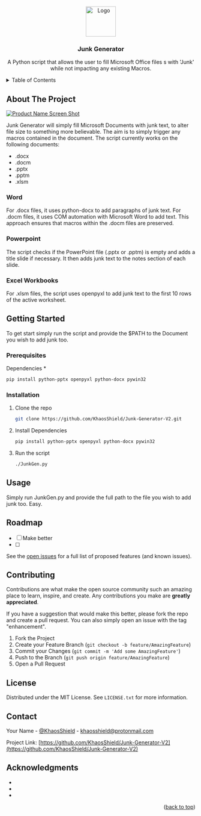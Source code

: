 <!-- Improved compatibility of back to top link: See: https://github.com/othneildrew/Best-README-Template/pull/73 -->
<a name="readme-top"></a>
<!--
*** Thanks for checking out the Best-README-Template. If you have a suggestion
*** that would make this better, please fork the repo and create a pull request
*** or simply open an issue with the tag "enhancement".
*** Don't forget to give the project a star!
*** Thanks again! Now go create something AMAZING! :D
-->


<!-- PROJECT LOGO -->
<br />
<div align="center">
  <a href="https://github.com/KhaosShield/Junk-Generator-V2">
    <img src="images/logo.png" alt="Logo" width="80" height="80">
  </a>

<h3 align="center">Junk Generator</h3>

  <p align="center">
    A Python script that allows the user to fill Microsoft Office files s with 'Junk' while not impacting any existing Macros.
    <br />
  </p>
</div>



<!-- TABLE OF CONTENTS -->
<details>
  <summary>Table of Contents</summary>
  <ol>
    <li>
      <a href="#about-the-project">About The Project</a>
      <ul>
        <li><a href="#built-with">Built With</a></li>
      </ul>
    </li>
    <li>
      <a href="#getting-started">Getting Started</a>
      <ul>
        <li><a href="#prerequisites">Prerequisites</a></li>
        <li><a href="#installation">Installation</a></li>
      </ul>
    </li>
    <li><a href="#usage">Usage</a></li>
    <li><a href="#roadmap">Roadmap</a></li>
    <li><a href="#contributing">Contributing</a></li>
    <li><a href="#license">License</a></li>
    <li><a href="#contact">Contact</a></li>
    <li><a href="#acknowledgments">Acknowledgments</a></li>
  </ol>
</details>



<!-- ABOUT THE PROJECT -->
## About The Project

[![Product Name Screen Shot][product-screenshot]](https://example.com)

Junk Generator will simply fill Microsoft Documents with junk text, to alter file size to something more believable. The aim is to simply trigger any macros contained in the document. The script currently works on the following documents:
* []() .docx
* []() .docm
* []() .pptx
* []() .pptm
* []() .xlsm

### Word
For .docx files, it uses python-docx to add paragraphs of junk text.
For .docm files, it uses COM automation with Microsoft Word to add text. This approach ensures that macros within the .docm files are preserved.

### Powerpoint
The script checks if the PowerPoint file (.pptx or .pptm) is empty and adds a title slide if necessary.
It then adds junk text to the notes section of each slide.

### Excel Workbooks
For .xlsm files, the script uses openpyxl to add junk text to the first 10 rows of the active worksheet.


<!-- GETTING STARTED -->
## Getting Started

To get start simply run the script and provide the $PATH to the Document you wish to add junk too.

### Prerequisites

Dependencies
* 
  ```sh
  pip install python-pptx openpyxl python-docx pywin32
  ```

### Installation

1. Clone the repo
   ```sh
   git clone https://github.com/KhaosShield/Junk-Generator-V2.git
   ```
2. Install Dependencies
   ```sh
   pip install python-pptx openpyxl python-docx pywin32
   ```
3. Run the script
   ```sh
   ./JunkGen.py
   ```


<!-- USAGE EXAMPLES -->
## Usage

Simply run JunkGen.py and provide the full path to the file you wish to add junk too. Easy.

<!-- ROADMAP -->
## Roadmap

- [ ] Make better
- [ ] 


See the [open issues](https://github.com/KhaosShield/Junk-Generator-V2/issues) for a full list of proposed features (and known issues).


<!-- CONTRIBUTING -->
## Contributing

Contributions are what make the open source community such an amazing place to learn, inspire, and create. Any contributions you make are **greatly appreciated**.

If you have a suggestion that would make this better, please fork the repo and create a pull request. You can also simply open an issue with the tag "enhancement".

1. Fork the Project
2. Create your Feature Branch (`git checkout -b feature/AmazingFeature`)
3. Commit your Changes (`git commit -m 'Add some AmazingFeature'`)
4. Push to the Branch (`git push origin feature/AmazingFeature`)
5. Open a Pull Request

<!-- LICENSE -->
## License

Distributed under the MIT License. See `LICENSE.txt` for more information.


<!-- CONTACT -->
## Contact

Your Name - [@KhaosShield](https://twitter.com/@KhaosShield) - khaosshield@protonmail.com

Project Link: [https://github.com/KhaosShield/Junk-Generator-V2](https://github.com/KhaosShield/Junk-Generator-V2)


<!-- ACKNOWLEDGMENTS -->
## Acknowledgments

* []()
* []()
* []()

<p align="right">(<a href="#readme-top">back to top</a>)</p>



<!-- MARKDOWN LINKS & IMAGES -->
<!-- https://www.markdownguide.org/basic-syntax/#reference-style-links -->
[contributors-shield]: https://img.shields.io/github/contributors/KhaosShield/Junk-Generator-V2.svg?style=for-the-badge
[contributors-url]: https://github.com/KhaosShield/Junk-Generator-V2/graphs/contributors
[forks-shield]: https://img.shields.io/github/forks/KhaosShield/Junk-Generator-V2.svg?style=for-the-badge
[forks-url]: https://github.com/KhaosShield/Junk-Generator-V2/network/members
[stars-shield]: https://img.shields.io/github/stars/KhaosShield/Junk-Generator-V2.svg?style=for-the-badge
[stars-url]: https://github.com/KhaosShield/Junk-Generator-V2/stargazers
[issues-shield]: https://img.shields.io/github/issues/KhaosShield/Junk-Generator-V2.svg?style=for-the-badge
[issues-url]: https://github.com/KhaosShield/Junk-Generator-V2/issues
[license-shield]: https://img.shields.io/github/license/KhaosShield/Junk-Generator-V2.svg?style=for-the-badge
[license-url]: https://github.com/KhaosShield/Junk-Generator-V2/blob/master/LICENSE.txt
[linkedin-shield]: https://img.shields.io/badge/-LinkedIn-black.svg?style=for-the-badge&logo=linkedin&colorB=555
[linkedin-url]: https://linkedin.com/in/linkedin_username
[product-screenshot]: images/screenshot.png
[Next.js]: https://img.shields.io/badge/next.js-000000?style=for-the-badge&logo=nextdotjs&logoColor=white
[Next-url]: https://nextjs.org/
[React.js]: https://img.shields.io/badge/React-20232A?style=for-the-badge&logo=react&logoColor=61DAFB
[React-url]: https://reactjs.org/
[Vue.js]: https://img.shields.io/badge/Vue.js-35495E?style=for-the-badge&logo=vuedotjs&logoColor=4FC08D
[Vue-url]: https://vuejs.org/
[Angular.io]: https://img.shields.io/badge/Angular-DD0031?style=for-the-badge&logo=angular&logoColor=white
[Angular-url]: https://angular.io/
[Svelte.dev]: https://img.shields.io/badge/Svelte-4A4A55?style=for-the-badge&logo=svelte&logoColor=FF3E00
[Svelte-url]: https://svelte.dev/
[Laravel.com]: https://img.shields.io/badge/Laravel-FF2D20?style=for-the-badge&logo=laravel&logoColor=white
[Laravel-url]: https://laravel.com
[Bootstrap.com]: https://img.shields.io/badge/Bootstrap-563D7C?style=for-the-badge&logo=bootstrap&logoColor=white
[Bootstrap-url]: https://getbootstrap.com
[JQuery.com]: https://img.shields.io/badge/jQuery-0769AD?style=for-the-badge&logo=jquery&logoColor=white
[JQuery-url]: https://jquery.com 